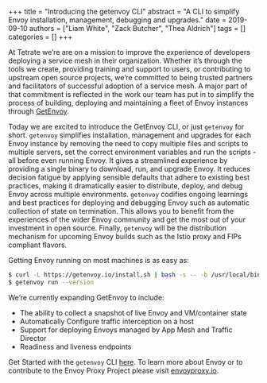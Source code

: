 +++
title = "Introducing the getenvoy CLI"
abstract = "A CLI to simplify Envoy installation, management, debugging and upgrades."
date = 2019-09-10
authors = ["Liam White", "Zack Butcher", "Thea Aldrich"]
tags = []
categories = []
+++

At Tetrate we’re are on a mission to improve the experience of developers deploying a service mesh in their organization. Whether it’s through the tools we create, providing training and support to users, or contributing to upstream open source projects, we’re committed to being trusted partners and facilitators of successful adoption of a service mesh. A major part of that commitment is reflected in the work our team has put in to simplify the process of building, deploying and maintaining a fleet of Envoy instances through [GetEnvoy](https://www.getenvoy.io).

Today we are excited to introduce the GetEnvoy CLI, or just `getenvoy` for short. `getenvoy` simplifies installation, management and upgrades for each Envoy instance by removing the need to copy multiple files and scripts to multiple servers, set the correct environment variables and run the scripts - all before even running Envoy. It gives a streamlined experience by providing a single binary to download, run, and upgrade Envoy. It reduces decision fatigue by applying sensible defaults that adhere to existing best practices, making it dramatically easier to distribute, deploy, and debug Envoy across multiple environments. `getenvoy` codifies ongoing learnings and best practices for deploying and debugging Envoy such as automatic collection of state on termination. This allows you to benefit from the experiences of the wider Envoy community and get the most out of your investment in open source. Finally, `getenvoy` will be the distribution mechanism for upcoming Envoy builds such as the Istio proxy and FIPs compliant flavors.

Getting Envoy running on most machines is as easy as:

```sh
$ curl -L https://getenvoy.io/install.sh | bash -s -- -b /usr/local/bin
$ getenvoy run --version
```

We’re currently expanding GetEnvoy to include:

- The ability to collect a snapshot of live Envoy and VM/container state
- Automatically Configure traffic interception on a host
- Support for deploying Envoys managed by App Mesh and Traffic Director
- Readiness and liveness endpoints 

Get Started with the `getenvoy` CLI [here](/install/). To learn more about Envoy or to contribute to the Envoy Proxy Project please visit [envoyproxy.io](https://www.envoyproxy.io/).
